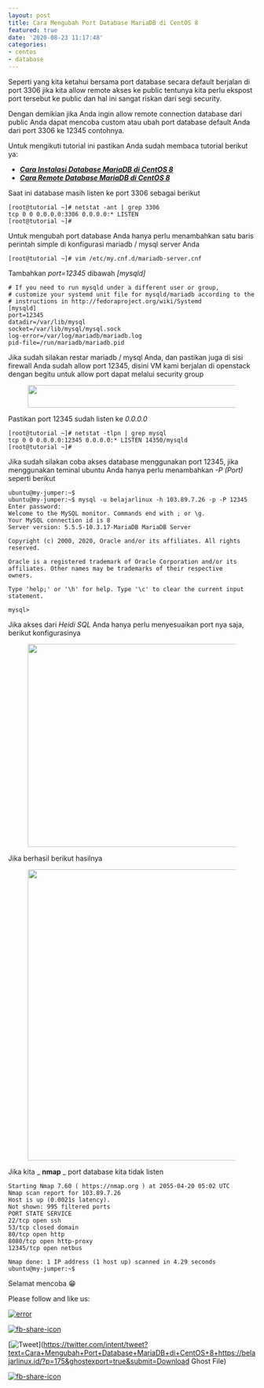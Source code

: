 ```yaml
---
layout: post
title: Cara Mengubah Port Database MariaDB di CentOS 8
featured: true
date: '2020-08-23 11:17:48'
categories:
- centos
- database
---
```


Seperti yang kita ketahui bersama port database secara default berjalan di port 3306 jika kita allow remote akses ke public tentunya kita perlu ekspost port tersebut ke public dan hal ini sangat riskan dari segi security.

Dengan demikian jika Anda ingin allow remote connection database dari public Anda dapat mencoba custom atau ubah port database default Anda dari port 3306 ke 12345 contohnya.

Untuk mengikuti tutorial ini pastikan Anda sudah membaca tutorial berikut ya:

- **_[Cara Instalasi Database MariaDB di CentOS 8](/cara-instalasi-database-mariadb-di-centos-8/)_**
- **_[Cara Remote Database MariaDB di CentOS 8](/cara-remote-database-mariadb-di-centos-8/)_**

Saat ini database masih listen ke port 3306 sebagai berikut

    [root@tutorial ~]# netstat -ant | grep 3306
    tcp 0 0 0.0.0.0:3306 0.0.0.0:* LISTEN
    [root@tutorial ~]#

Untuk mengubah port database Anda hanya perlu menambahkan satu baris perintah simple di konfigurasi mariadb / mysql server Anda

    [root@tutorial ~]# vim /etc/my.cnf.d/mariadb-server.cnf

Tambahkan _port=12345_ dibawah _[mysqld]_

    # If you need to run mysqld under a different user or group,
    # customize your systemd unit file for mysqld/mariadb according to the
    # instructions in http://fedoraproject.org/wiki/Systemd
    [mysqld]
    port=12345
    datadir=/var/lib/mysql
    socket=/var/lib/mysql/mysql.sock
    log-error=/var/log/mariadb/mariadb.log
    pid-file=/run/mariadb/mariadb.pid

Jika sudah silakan restar mariadb / mysql Anda, dan pastikan juga di sisi firewall Anda sudah allow port 12345, disini VM kami berjalan di openstack dengan begitu untuk allow port dapat melalui security group

<figure class="wp-block-image size-large"><img loading="lazy" width="1024" height="46" src="/content/images/wordpress/2020/08/image-49-1024x46.png" alt="" class="wp-image-176" srcset="/content/images/wordpress/2020/08/image-49-1024x46.png 1024w, /content/images/wordpress/2020/08/image-49-300x13.png 300w, /content/images/wordpress/2020/08/image-49-768x34.png 768w, /content/images/wordpress/2020/08/image-49.png 1143w" sizes="(max-width: 1024px) 100vw, 1024px"></figure>

Pastikan port 12345 sudah listen ke _0.0.0.0_

    [root@tutorial ~]# netstat -tlpn | grep mysql
    tcp 0 0 0.0.0.0:12345 0.0.0.0:* LISTEN 14350/mysqld
    [root@tutorial ~]#

Jika sudah silakan coba akses database menggunakan port 12345, jika menggunakan teminal ubuntu Anda hanya perlu menambahkan _-P (Port)_ seperti berikut

    ubuntu@my-jumper:~$
    ubuntu@my-jumper:~$ mysql -u belajarlinux -h 103.89.7.26 -p -P 12345
    Enter password:
    Welcome to the MySQL monitor. Commands end with ; or \g.
    Your MySQL connection id is 8
    Server version: 5.5.5-10.3.17-MariaDB MariaDB Server
    
    Copyright (c) 2000, 2020, Oracle and/or its affiliates. All rights reserved.
    
    Oracle is a registered trademark of Oracle Corporation and/or its
    affiliates. Other names may be trademarks of their respective
    owners.
    
    Type 'help;' or '\h' for help. Type '\c' to clear the current input statement.
    
    mysql>

Jika akses dari _Heidi SQL_ Anda hanya perlu menyesuaikan port nya saja, berikut konfigurasinya

<figure class="wp-block-image size-large"><img loading="lazy" width="865" height="413" src="/content/images/wordpress/2020/08/image-50.png" alt="" class="wp-image-177" srcset="/content/images/wordpress/2020/08/image-50.png 865w, /content/images/wordpress/2020/08/image-50-300x143.png 300w, /content/images/wordpress/2020/08/image-50-768x367.png 768w" sizes="(max-width: 865px) 100vw, 865px"></figure>

Jika berhasil berikut hasilnya

<figure class="wp-block-image size-large"><img loading="lazy" width="934" height="592" src="/content/images/wordpress/2020/08/image-51.png" alt="" class="wp-image-178" srcset="/content/images/wordpress/2020/08/image-51.png 934w, /content/images/wordpress/2020/08/image-51-300x190.png 300w, /content/images/wordpress/2020/08/image-51-768x487.png 768w" sizes="(max-width: 934px) 100vw, 934px"></figure>

Jika kita _ **nmap** _ port database kita tidak listen

    Starting Nmap 7.60 ( https://nmap.org ) at 2055-04-20 05:02 UTC
    Nmap scan report for 103.89.7.26
    Host is up (0.0021s latency).
    Not shown: 995 filtered ports
    PORT STATE SERVICE
    22/tcp open ssh
    53/tcp closed domain
    80/tcp open http
    8080/tcp open http-proxy
    12345/tcp open netbus
    
    Nmap done: 1 IP address (1 host up) scanned in 4.29 seconds
    ubuntu@my-jumper:~$

Selamat mencoba 😁

Please follow and like us:

[![error](/wp-content/plugins/ultimate-social-media-icons/images/follow_subscribe.png)](https://api.follow.it/widgets/icon/VHc3d1lpVGdwRnE5QnV0eERCNUx5RCtvTTVoUkNYS3NNRmd5eVhlQW9tNXRHS3VTbGh6Y0NybkRJRS8zSGpjRDVZb1ZGMlNTSEpJYUpuZzZqNzdnd3VSN3dwM2VlQTF6ejJEaGV5UGRUbnlEcHFNd3luYTV4ZTZtUGowVWI2Q2x8M2kzdnBEeUIrUk5xOFI5TXZ3cHF3bFNQRkRJSGhUNGdrRFd0TlNtdE1OWT0=/OA==/)

[![fb-share-icon](/wp-content/plugins/ultimate-social-media-icons/images/visit_icons/fbshare_bck.png "Facebook Share")](https://www.facebook.com/sharer/sharer.php?u=https%3A%2F%2Fbelajarlinux.id%2F%3Fp%3D175%26ghostexport%3Dtrue%26submit%3DDownload+Ghost+File)

[![Tweet](/wp-content/plugins/ultimate-social-media-icons/images/visit_icons/en_US_Tweet.svg "Tweet")](https://twitter.com/intent/tweet?text=Cara+Mengubah+Port+Database+MariaDB+di+CentOS+8+https://belajarlinux.id/?p=175&ghostexport=true&submit=Download Ghost File)

[![fb-share-icon](/wp-content/plugins/ultimate-social-media-icons/images/share_icons/Pinterest_Save/en_US_save.svg "Pin Share")](#)

<!--kg-card-end: html-->